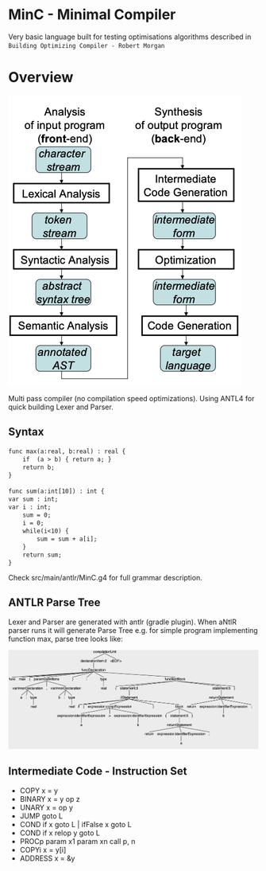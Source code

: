 # MinC - Minimal Compiler

Very basic language built for testing optimisations algorithms described in `Building Optimizing Compiler - Robert Morgan`


# Overview

<img src="https://raw.githubusercontent.com/zpasal/minc/master/assets/passes.png?sanitize=true&raw=true" />


Multi pass compiler (no compilation speed optimizations). Using ANTL4 for quick building Lexer and Parser.

## Syntax

```
func max(a:real, b:real) : real {
    if  (a > b) { return a; }
    return b;
}

func sum(a:int[10]) : int {
var sum : int;
var i : int;
    sum = 0;
    i = 0;
    while(i<10) {
        sum = sum + a[i];
    }
    return sum;
}
```

Check src/main/antlr/MinC.g4 for full grammar description.

## ANTLR Parse Tree

Lexer and Parser are generated with antlr (gradle plugin). When aNtlR parser runs it will generate Parse Tree e.g. for simple program implementing function max, parse tree looks like: 

<img src="https://raw.githubusercontent.com/zpasal/minc/master/assets/parseTree.png?sanitize=true&raw=true" />


## Intermediate Code - Instruction Set

* COPY      x = y
* BINARY    x = y op z
* UNARY     x = op y
* JUMP      goto L
* COND      if x goto L  |  ifFalse x goto L
* COND      if x relop y goto L
* PROCp     param x1
            param xn
            call p, n
* COPYi     x = y[i]
* ADDRESS   x = &y



